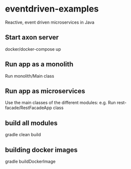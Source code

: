 # eventdriven-examples
Reactive, event driven microservices in Java

## Start axon server
docker/docker-compose up

## Run app as a monolith
Run monolith/Main class

## Run app as  microservices
Use the main classes of the different modules:
e.g. Run rest-facade/RestFacadeApp class

## build all modules
gradle clean build

## building docker images
gradle buildDockerImage